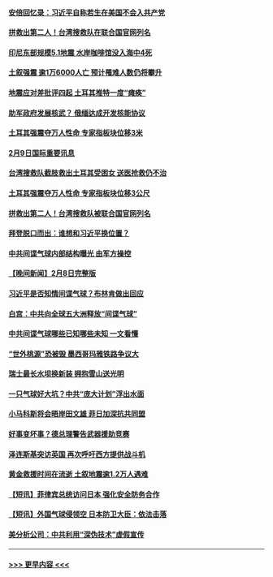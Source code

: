 #### [安倍回忆录：习近平自称若生在美国不会入共产党](../pages/prog202/a103645938.md?t=02100043) 
#### [拼救出第二人！台湾搜救队在联合国官网列名](../pages/prog202/a103645848.md?t=02100043) 
#### [印尼东部规模5.1地震 水岸咖啡馆没入海中4死](../pages/prog202/a103645884.md?t=02100043) 
#### [土叙强震 逾1万6000人亡 预计罹难人数仍将攀升](../pages/prog202/a103645857.md?t=02100043) 
#### [地震应对差批评四起 土耳其推特一度“瘫痪”](../pages/prog202/a103645816.md?t=02100043) 
#### [助军政府发展核武？ 俄缅达成开发核能协议](../pages/prog202/a103645832.md?t=02100043) 
#### [土耳其强震夺万人性命 专家指板块位移3米](../pages/prog202/a103645844.md?t=02100043) 
#### [2月9日国际重要讯息](../pages/prog202/a103645843.md?t=02100043) 
#### [台湾搜救队截肢救出土耳其受困女 送医抢救仍不治](../pages/prog202/a103645818.md?t=02100043) 
#### [土耳其强震夺万人性命 专家指板块位移3公尺](../pages/prog202/a103645797.md?t=02100043) 
#### [拼救出第二人！台湾搜救队被联合国官网列名](../pages/prog202/a103645789.md?t=02100043) 
#### [拜登脱口而出：谁想和习近平换位置？](../pages/prog202/a103645721.md?t=02100043) 
#### [中共间谍气球内部结构曝光 由军方操控](../pages/prog202/a103645713.md?t=02100043) 
#### [【晚间新闻】2月8日完整版](../pages/prog202/a103645639.md?t=02100043) 
#### [习近平是否知情间谍气球？布林肯做出回应](../pages/prog202/a103645624.md?t=02100043) 
#### [白宫：中共向全球五大洲释放“间谍气球”](../pages/prog202/a103645576.md?t=02100043) 
#### [中共间谍气球哪些已知哪些未知 一文看懂](../pages/prog202/a103645570.md?t=02100043) 
#### [“世外桃源”恐被毁 墨西哥玛雅铁路争议大](../pages/prog202/a103645536.md?t=02100043) 
#### [瑞士最长水坝换新装 拥抱雪山送光明](../pages/prog202/a103645533.md?t=02100043) 
#### [一只气球好大坑？中共“庞大计划”浮出水面](../pages/prog202/a103645529.md?t=02100043) 
#### [小马科斯将会晤岸田文雄 菲日加深抗共同盟](../pages/prog202/a103645534.md?t=02100043) 
#### [好事变坏事？德总理警告武器援助竞赛](../pages/prog202/a103645524.md?t=02100043) 
#### [泽连斯基突访英国 再次呼吁西方提供战斗机](../pages/prog202/a103645525.md?t=02100043) 
#### [黄金救援时间在流逝 土叙地震逾1.2万人遇难](../pages/prog202/a103645521.md?t=02100043) 
#### [【短讯】菲律宾总统访问日本 强化安全防务合作](../pages/prog202/a103645289.md?t=02100043) 
#### [【短讯】外国气球侵领空 日本防卫大臣：依法击落](../pages/prog202/a103645286.md?t=02100043) 
#### [美分析公司：中共利用“深伪技术”虚假宣传](../pages/prog202/a103645191.md?t=02100043) 

----
#### [ >>> 更早内容 <<< ](../indexes/prog202-earlier.md)
